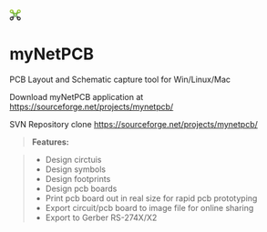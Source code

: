 
![myNetPCB](screenshots/logo.png?raw=true "myNetPCB") 
# myNetPCB
PCB Layout and Schematic capture tool for Win/Linux/Mac

Download myNetPCB application at
https://sourceforge.net/projects/mynetpcb/

SVN Repository clone
https://sourceforge.net/projects/mynetpcb/

> **Features:**

> - Design circtuis
> - Design symbols
> - Design footprints
> - Design pcb boards
> - Print pcb board out in real size for rapid pcb prototyping
> - Export circuit/pcb board to image file for online sharing
> - Export to Gerber RS-274X/X2

